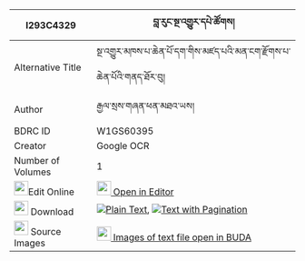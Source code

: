 |I293C4329|བླ་རུང་སྔ་འགྱུར་དཔེ་ཚོགས། 
| --- | --- 
|Alternative Title |སྔ་འགྱུར་མཁས་པ་ཆེན་པོ་དག་གིས་མཛད་པའི་མན་ངག་རྫོགས་པ་ཆེན་པོའི་གནད་ཐོར་བུ།
|Author| རྒྱལ་སྲས་གཞན་ཕན་མཐའ་ཡས།
|BDRC ID | W1GS60395
|Creator | Google OCR
|Number of Volumes| 1
|<img width="25" src="https://img.icons8.com/color/25/000000/edit-property.png">Edit Online| [<img width="25" src="https://avatars.githubusercontent.com/u/45091458?s=200&v=4"> Open in Editor](http://editor.openpecha.org/I293C4329)
|<img width="25" src="https://img.icons8.com/fluent/48/000000/download-2.png"/>  Download | [![](https://img.icons8.com/color/20/000000/txt.png)Plain Text](https://github.com/Openpecha/I293C4329/releases/download/v1/la_rung_nga_gyur_pe_tsok_plain_I293C4329.zip), [![](https://img.icons8.com/color/20/000000/txt.png)Text with Pagination](https://github.com/Openpecha/I293C4329/releases/download/v1/la_rung_nga_gyur_pe_tsok_pages_I293C4329.zip)
|<img width="25" src="https://img.icons8.com/plasticine/100/000000/pictures-folder.png"/>  Source Images | [<img width="25" src="https://library.bdrc.io/icons/BUDA-small.svg"> Images of text file open in BUDA](https://library.bdrc.io/show/bdr:W1GS60395)